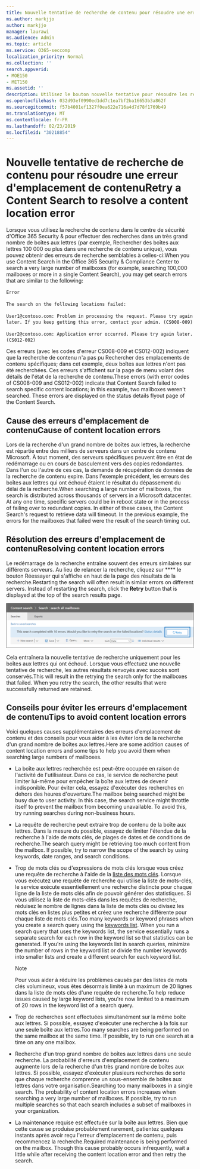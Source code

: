 ```yaml
---
title: Nouvelle tentative de recherche de contenu pour résoudre une erreur d'emplacement de contenu
ms.author: markjjo
author: markjjo
manager: laurawi
ms.audience: Admin
ms.topic: article
ms.service: O365-seccomp
localization_priority: Normal
ms.collection: ''
search.appverid:
- MOE150
- MET150
ms.assetid: ''
description: Utilisez le bouton nouvelle tentative pour résoudre les recherches de contenu présentant des erreurs d'emplacement de contenu.
ms.openlocfilehash: 032d93ef0990ed1dd7c1ea7bf2ba16653b3a862f
ms.sourcegitcommit: f57b4001ef1327f0ea622e716a4d7d78f1769b49
ms.translationtype: MT
ms.contentlocale: fr-FR
ms.lasthandoff: 02/23/2019
ms.locfileid: "30218854"
---
```

# <a name="retry-a-content-search-to-resolve-a-content-location-error"></a><span data-ttu-id="29021-103">Nouvelle tentative de recherche de contenu pour résoudre une erreur d'emplacement de contenu</span><span class="sxs-lookup"><span data-stu-id="29021-103">Retry a Content Search to resolve a content location error</span></span>

<span data-ttu-id="29021-104">Lorsque vous utilisez la recherche de contenu dans le centre de sécurité d'Office 365 Security & pour effectuer des recherches dans un très grand nombre de boîtes aux lettres (par exemple, Rechercher des boîtes aux lettres 100 000 ou plus dans une recherche de contenu unique), vous pouvez obtenir des erreurs de recherche semblables à celles-ci:</span><span class="sxs-lookup"><span data-stu-id="29021-104">When you use Content Search in the Office 365 Security & Compliance Center to search a very large number of mailboxes (for example, searching 100,000 mailboxes or more in a single Content Search), you may get search errors that are similar to the following:</span></span>

```
Error

The search on the following locations failed:

User1@contoso.com: Problem in processing the request. Please try again later. If you keep getting this error, contact your admin. (CS008-009)

User2@contoso.com: Application error occurred. Please try again later. (CS012-002)
```

<span data-ttu-id="29021-p101">Ces erreurs (avec les codes d'erreur CS008-009 et CS012-002) indiquent que la recherche de contenu n'a pas pu Rechercher des emplacements de contenu spécifiques; dans cet exemple, deux boîtes aux lettres n'ont pas été recherchées. Ces erreurs s'affichent sur la page de menu volant des détails de l'état de la recherche de contenu.</span><span class="sxs-lookup"><span data-stu-id="29021-p101">These errors (with error codes of CS008-009 and CS012-002) indicate that Content Search failed to search specific content locations; in this example, two mailboxes weren't searched. These errors are displayed on the status details flyout page of the Content Search.</span></span>

## <a name="cause-of-content-location-errors"></a><span data-ttu-id="29021-107">Cause des erreurs d'emplacement de contenu</span><span class="sxs-lookup"><span data-stu-id="29021-107">Cause of content location errors</span></span>

<span data-ttu-id="29021-p102">Lors de la recherche d'un grand nombre de boîtes aux lettres, la recherche est répartie entre des milliers de serveurs dans un centre de contenu Microsoft. À tout moment, des serveurs spécifiques peuvent être en état de redémarrage ou en cours de basculement vers des copies redondantes. Dans l'un ou l'autre de ces cas, la demande de récupération de données de la recherche de contenu expire. Dans l'exemple précédent, les erreurs des boîtes aux lettres qui ont échoué étaient le résultat du dépassement du délai de la recherche.</span><span class="sxs-lookup"><span data-stu-id="29021-p102">When searching a large number of mailboxes, the search is distributed across thousands of servers in a Microsoft datacenter. At any one time, specific servers could be in reboot state or in the process of failing over to redundant copies. In either of these cases, the Content Search's request to retrieve data will timeout. In the previous example, the errors for the mailboxes that failed were the result of the search timing out.</span></span>

## <a name="resolving-content-location-errors"></a><span data-ttu-id="29021-112">Résolution des erreurs d'emplacement de contenu</span><span class="sxs-lookup"><span data-stu-id="29021-112">Resolving content location errors</span></span>

<span data-ttu-id="29021-p103">Le redémarrage de la recherche entraîne souvent des erreurs similaires sur différents serveurs. Au lieu de relancer la recherche, cliquez sur \*\*\*\* le bouton Réessayer qui s'affiche en haut de la page des résultats de la recherche.</span><span class="sxs-lookup"><span data-stu-id="29021-p103">Restarting the search will often result in similar errors on different servers. Instead of restarting the search, click the **Retry** button that is displayed at the top of the search results page.</span></span>

![Cliquez sur le bouton réEssayer pour résoudre les erreurs d'emplacement de contenu](media/retrycontentsearch3.png)

<span data-ttu-id="29021-p104">Cela entraînera la nouvelle tentative de recherche uniquement pour les boîtes aux lettres qui ont échoué. Lorsque vous effectuez une nouvelle tentative de recherche, les autres résultats renvoyés avec succès sont conservés.</span><span class="sxs-lookup"><span data-stu-id="29021-p104">This will result in the retrying the search only for the mailboxes that failed. When you retry the search, the other results that were successfully returned are retained.</span></span>

## <a name="tips-to-avoid-content-location-errors"></a><span data-ttu-id="29021-118">Conseils pour éviter les erreurs d'emplacement de contenu</span><span class="sxs-lookup"><span data-stu-id="29021-118">Tips to avoid content location errors</span></span>

<span data-ttu-id="29021-119">Voici quelques causes supplémentaires des erreurs d'emplacement de contenu et des conseils pour vous aider à les éviter lors de la recherche d'un grand nombre de boîtes aux lettres.</span><span class="sxs-lookup"><span data-stu-id="29021-119">Here are some addition causes of content location errors and some tips to help you avoid them when searching large numbers of mailboxes.</span></span>

- <span data-ttu-id="29021-p105">La boîte aux lettres recherchée est peut-être occupée en raison de l'activité de l'utilisateur. Dans ce cas, le service de recherche peut limiter lui-même pour empêcher la boîte aux lettres de devenir indisponible. Pour éviter cela, essayez d'exécuter des recherches en dehors des heures d'ouverture.</span><span class="sxs-lookup"><span data-stu-id="29021-p105">The mailbox being searched might be busy due to user activity. In this case, the search service might throttle itself to prevent the mailbox from becoming unavailable. To avoid this, try running searches during non-business hours.</span></span>

- <span data-ttu-id="29021-p106">La requête de recherche peut extraire trop de contenu de la boîte aux lettres. Dans la mesure du possible, essayez de limiter l'étendue de la recherche à l'aide de mots clés, de plages de dates et de conditions de recherche.</span><span class="sxs-lookup"><span data-stu-id="29021-p106">The search query might be retrieving too much content from the mailbox. If possible, try to narrow the scope of the search by using keywords, date ranges, and search conditions.</span></span>

- <span data-ttu-id="29021-p107">Trop de mots clés ou d'expressions de mots clés lorsque vous créez une requête de recherche à l'aide de la [liste des mots clés](view-keyword-statistics-for-content-search.md#get-keyword-statistics-for-content-searches). Lorsque vous exécutez une requête de recherche qui utilise la liste de mots-clés, le service exécute essentiellement une recherche distincte pour chaque ligne de la liste de mots clés afin de pouvoir générer des statistiques. Si vous utilisez la liste de mots-clés dans les requêtes de recherche, réduisez le nombre de lignes dans la liste de mots clés ou divisez les mots clés en listes plus petites et créez une recherche différente pour chaque liste de mots clés.</span><span class="sxs-lookup"><span data-stu-id="29021-p107">Too many keywords or keyword phrases when you create a search query using the [keywords list](view-keyword-statistics-for-content-search.md#get-keyword-statistics-for-content-searches). When you run a search query that uses the keywords list, the service essentially runs a separate search for each row in the keyword list so that statistics can be generated. If you're using the keywords list in search queries, minimize the number of rows in the keyword list or divide the number keywords into smaller lists and create a different search for each keyword list.</span></span>

  > [!NOTE]
  > <span data-ttu-id="29021-128">Pour vous aider à réduire les problèmes causés par des listes de mots clés volumineux, vous êtes désormais limité à un maximum de 20 lignes dans la liste de mots clés d'une requête de recherche.</span><span class="sxs-lookup"><span data-stu-id="29021-128">To help reduce issues caused by large keyword lists, you're now limited to a maximum of 20 rows in the keyword list of a search query.</span></span>

- <span data-ttu-id="29021-p108">Trop de recherches sont effectuées simultanément sur la même boîte aux lettres. Si possible, essayez d'exécuter une recherche à la fois sur une seule boîte aux lettres.</span><span class="sxs-lookup"><span data-stu-id="29021-p108">Too many searches are being performed on the same mailbox at the same time. If possible, try to run one search at a time on any one mailbox.</span></span>

- <span data-ttu-id="29021-p109">Recherche d'un trop grand nombre de boîtes aux lettres dans une seule recherche. La probabilité d'erreurs d'emplacement de contenu augmente lors de la recherche d'un très grand nombre de boîtes aux lettres. Si possible, essayez d'exécuter plusieurs recherches de sorte que chaque recherche comprenne un sous-ensemble de boîtes aux lettres dans votre organisation.</span><span class="sxs-lookup"><span data-stu-id="29021-p109">Searching too many mailboxes in a single search. The probability of content location errors increases when searching a very large number of mailboxes. If possible, try to run multiple searches so that each search includes a subset of  mailboxes in your organization.</span></span>

- <span data-ttu-id="29021-p110">La maintenance requise est effectuée sur la boîte aux lettres. Bien que cette cause se produise probablement rarement, patientez quelques instants après avoir reçu l'erreur d'emplacement de contenu, puis recommencez la recherche.</span><span class="sxs-lookup"><span data-stu-id="29021-p110">Required maintenance is being performed on the mailbox. Though this cause probably occurs infrequently, wait a little while after receiving the content location error and then retry the search.</span></span>
